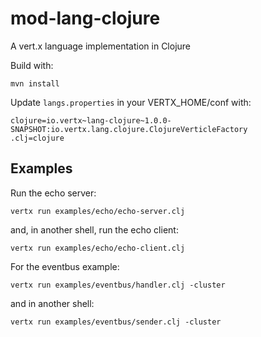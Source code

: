 # mod-lang-clojure

A vert.x language implementation in Clojure

Build with:

    mvn install

Update `langs.properties` in your VERTX_HOME/conf with:

    clojure=io.vertx~lang-clojure~1.0.0-SNAPSHOT:io.vertx.lang.clojure.ClojureVerticleFactory
    .clj=clojure


## Examples

Run the echo server:

    vertx run examples/echo/echo-server.clj

and, in another shell, run the echo client:

    vertx run examples/echo/echo-client.clj

For the eventbus example:

    vertx run examples/eventbus/handler.clj -cluster
    
and in another shell:

    vertx run examples/eventbus/sender.clj -cluster
